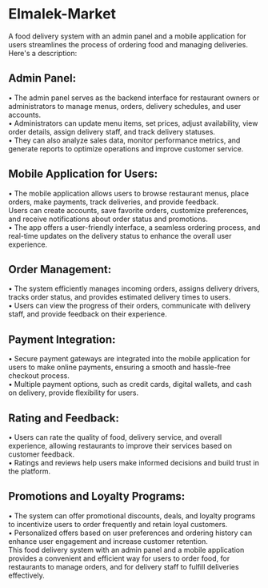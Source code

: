 # Elmalek-Market

A food delivery system with an admin panel and a mobile application for users streamlines the process of ordering food and managing deliveries. Here's a description:

## Admin Panel:
• The admin panel serves as the backend interface for restaurant owners or administrators to manage menus, orders, delivery schedules, and user accounts.<br />
• Administrators can update menu items, set prices, adjust availability, view order details, assign delivery staff, and track delivery statuses.<br />
• They can also analyze sales data, monitor performance metrics, and generate reports to optimize operations and improve customer service.<br />

## Mobile Application for Users:
• The mobile application allows users to browse restaurant menus, place orders, make payments, track deliveries, and provide feedback.<br />
Users can create accounts, save favorite orders, customize preferences, and receive notifications about order status and promotions.<br />
• The app offers a user-friendly interface, a seamless ordering process, and real-time updates on the delivery status to enhance the overall user experience.<br />

## Order Management:
• The system efficiently manages incoming orders, assigns delivery drivers, tracks order status, and provides estimated delivery times to users.<br />
• Users can view the progress of their orders, communicate with delivery staff, and provide feedback on their experience.<br />

## Payment Integration:
• Secure payment gateways are integrated into the mobile application for users to make online payments, ensuring a smooth and hassle-free checkout process.<br />
• Multiple payment options, such as credit cards, digital wallets, and cash on delivery, provide flexibility for users.<br />

## Rating and Feedback:
• Users can rate the quality of food, delivery service, and overall experience, allowing restaurants to improve their services based on customer feedback.<br />
• Ratings and reviews help users make informed decisions and build trust in the platform.<br />

## Promotions and Loyalty Programs:
• The system can offer promotional discounts, deals, and loyalty programs to incentivize users to order frequently and retain loyal customers.<br />
• Personalized offers based on user preferences and ordering history can enhance user engagement and increase customer retention.<br />
This food delivery system with an admin panel and a mobile application provides a convenient and efficient way for users to order food, for restaurants to manage orders, and for delivery staff to fulfill deliveries effectively.
